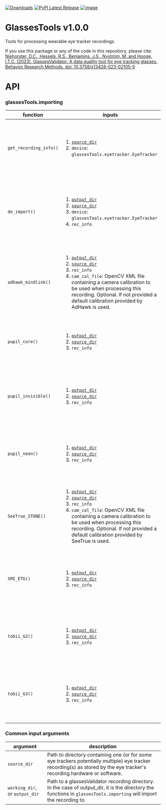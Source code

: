 [![Downloads](https://static.pepy.tech/badge/glassestools)](https://pepy.tech/project/glassestools)
[![PyPI Latest Release](https://img.shields.io/pypi/v/glassesTools.svg)](https://pypi.org/project/glassesTools/)
[![image](https://img.shields.io/pypi/pyversions/glassesTools.svg)](https://pypi.org/project/glassesTools/)

# GlassesTools v1.0.0
Tools for processing wearable eye tracker recordings.

If you use this package or any of the code in this repository, please cite:<br>
[Niehorster, D.C., Hessels, R.S., Benjamins, J.S., Nyström, M. and Hooge, I.T.C. (2023). GlassesValidator:
A data quality tool for eye tracking glasses. Behavior Research Methods. doi: 10.3758/s13428-023-02105-5](https://doi.org/10.3758/s13428-023-02105-5)


# API

### glassesTools.importing
|function|inputs|description|
| --- | --- | --- |
|`get_recording_info()`|<ol><li>[`source_dir`](#common-input-arguments)</li><li>`device`: `glassesTools.eyetracker.EyeTracker`</li></ol>|Determine if provided path contains a recording/recordings made with the specified eye tracker (`device`) and if so, get info about these recordings.|
|`do_import()`|<ol><li>[`output_dir`](#common-input-arguments)</li><li>[`source_dir`](#common-input-arguments)</li><li>`device`: `glassesTools.eyetracker.EyeTracker`</li><li>`rec_info`</li></ol>|Import the specified recording to `output_dir`. Either `device` or `rec_info` must be specified. Does nothing if directory does not contain a recording made with the specified eye tracker.|
|  |  |  |
|`adhawk_mindlink()`|<ol><li>[`output_dir`](#common-input-arguments)</li><li>[`source_dir`](#common-input-arguments)</li><li>`rec_info`</li><li>`cam_cal_file`: OpenCV XML file containing a camera calibration to be used when processing this recording. Optional. If not provided a default calibration provided by AdHawk is used.</li></ol>|Import an AdHawk MindLink recording to a subdirectory of `output_dir`. Does nothing if directory does not contain an AdHawk MindLink recording. `rec_info` is optional.|
|`pupil_core()`|<ol><li>[`output_dir`](#common-input-arguments)</li><li>[`source_dir`](#common-input-arguments)</li><li>`rec_info`</li></ol>|Import a Pupil Core recording to a subdirectory of `output_dir`. Does nothing if directory does not contain a Pupil Core recording. `rec_info` is optional.|
|`pupil_invisible()`|<ol><li>[`output_dir`](#common-input-arguments)</li><li>[`source_dir`](#common-input-arguments)</li><li>`rec_info`</li></ol>|Import a Pupil Invisible recording to a subdirectory of `output_dir`. Does nothing if directory does not contain a Pupil Invisible recording. `rec_info` is optional.|
|`pupil_neon()`|<ol><li>[`output_dir`](#common-input-arguments)</li><li>[`source_dir`](#common-input-arguments)</li><li>`rec_info`</li></ol>|Import a Pupil Neon recording to a subdirectory of `output_dir`. Does nothing if directory does not contain a Pupil Neon recording. `rec_info` is optional.|
|`SeeTrue_STONE()`|<ol><li>[`output_dir`](#common-input-arguments)</li><li>[`source_dir`](#common-input-arguments)</li><li>`rec_info`</li><li>`cam_cal_file`: OpenCV XML file containing a camera calibration to be used when processing this recording. Optional. If not provided a default calibration provided by SeeTrue is used.</li></ol>|Import a SeeTrue recording to a subdirectory of `output_dir`. Does nothing if directory does not contain a SeeTrue recording. `rec_info` is optional.|
|`SMI_ETG()`|<ol><li>[`output_dir`](#common-input-arguments)</li><li>[`source_dir`](#common-input-arguments)</li><li>`rec_info`</li></ol>|Import a SMI ETG recording to a subdirectory of `output_dir`. Does nothing if directory does not contain a SMI ETG 1 or 2 recording. `rec_info` is optional.|
|`tobii_G2()`|<ol><li>[`output_dir`](#common-input-arguments)</li><li>[`source_dir`](#common-input-arguments)</li><li>`rec_info`</li></ol>|Import a Tobii Pro Glasses 2 recording to a subdirectory of `output_dir`. Does nothing if directory does not contain a Tobii Pro Glasses 2 recording. `rec_info` is optional.|
|`tobii_G3()`|<ol><li>[`output_dir`](#common-input-arguments)</li><li>[`source_dir`](#common-input-arguments)</li><li>`rec_info`</li></ol>|Import a Tobii Pro Glasses 3 recording to a subdirectory of `output_dir`. Does nothing if directory does not contain a Tobii Pro Glasses 3 recording. `rec_info` is optional.|


### Common input arguments
|argument|description|
| --- | --- |
|`source_dir`|Path to directory containing one (or for some eye trackers potentially multiple) eye tracker recording(s) as stored by the eye tracker's recording hardware or software.|
|`working_dir`, or `output_dir`|Path to a glassesValidator recording directory. In the case of output_dir, it is the directory the functions in `glassesTools.importing` will import the recording to.|
